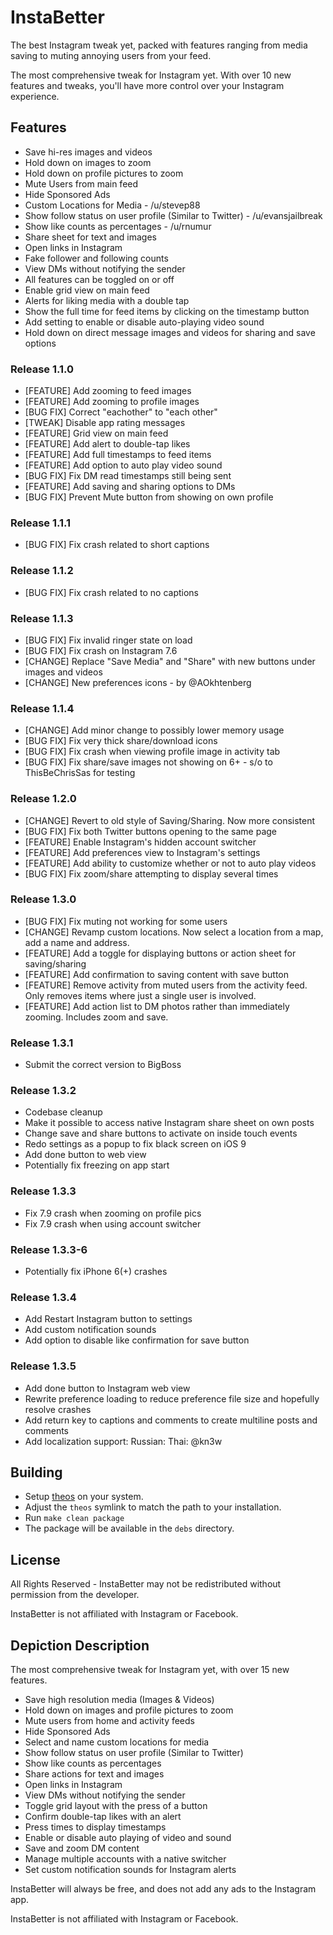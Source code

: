 # InstaBetter

The best Instagram tweak yet, packed with features ranging from media saving to muting annoying users from your feed.

The most comprehensive tweak for Instagram yet. With over 10 new features and tweaks, you'll have more control over your Instagram experience. 

## Features
* Save hi-res images and videos
* Hold down on images to zoom
* Hold down on profile pictures to zoom
* Mute Users from main feed
* Hide Sponsored Ads
* Custom Locations for Media - /u/stevep88
* Show follow status on user profile (Similar to Twitter) - /u/evansjailbreak
* Show like counts as percentages - /u/rnumur
* Share sheet for text and images
* Open links in Instagram
* Fake follower and following counts
* View DMs without notifying the sender
* All features can be toggled on or off
* Enable grid view on main feed
* Alerts for liking media with a double tap
* Show the full time for feed items by clicking on the timestamp button
* Add setting to enable or disable auto-playing video sound
* Hold down on direct message images and videos for sharing and save options

### Release 1.1.0
* [FEATURE] Add zooming to feed images
* [FEATURE] Add zooming to profile images
* [BUG FIX] Correct "eachother" to "each other"
* [TWEAK] Disable app rating messages
* [FEATURE] Grid view on main feed
* [FEATURE] Add alert to double-tap likes
* [FEATURE] Add full timestamps to feed items
* [FEATURE] Add option to auto play video sound
* [BUG FIX] Fix DM read timestamps still being sent
* [FEATURE] Add saving and sharing options to DMs
* [BUG FIX] Prevent Mute button from showing on own profile

### Release 1.1.1
* [BUG FIX] Fix crash related to short captions

### Release 1.1.2
* [BUG FIX] Fix crash related to no captions

### Release 1.1.3
* [BUG FIX] Fix invalid ringer state on load
* [BUG FIX] Fix crash on Instagram 7.6
* [CHANGE] Replace "Save Media" and "Share" with new buttons under images and videos
* [CHANGE] New preferences icons - by @AOkhtenberg 

### Release 1.1.4
* [CHANGE] Add minor change to possibly lower memory usage
* [BUG FIX] Fix very thick share/download icons
* [BUG FIX] Fix crash when viewing profile image in activity tab
* [BUG FIX] Fix share/save images not showing on 6+ - s/o to ThisBeChrisSas for testing

### Release 1.2.0
* [CHANGE] Revert to old style of Saving/Sharing. Now more consistent
* [BUG FIX] Fix both Twitter buttons opening to the same page
* [FEATURE] Enable Instagram's hidden account switcher
* [FEATURE] Add preferences view to Instagram's settings
* [FEATURE] Add ability to customize whether or not to auto play videos
* [BUG FIX] Fix zoom/share attempting to display several times

### Release 1.3.0
* [BUG FIX] Fix muting not working for some users
* [CHANGE] Revamp custom locations. Now select a location from a map, add a name and address.
* [FEATURE] Add a toggle for displaying buttons or action sheet for saving/sharing
* [FEATURE] Add confirmation to saving content with save button
* [FEATURE] Remove activity from muted users from the activity feed. Only removes items where just a single user is involved.
* [FEATURE] Add action list to DM photos rather than immediately zooming. Includes zoom and save.

### Release 1.3.1
* Submit the correct version to BigBoss

### Release 1.3.2
* Codebase cleanup
* Make it possible to access native Instagram share sheet on own posts
* Change save and share buttons to activate on inside touch events
* Redo settings as a popup to fix black screen on iOS 9
* Add done button to web view
* Potentially fix freezing on app start

### Release 1.3.3
* Fix 7.9 crash when zooming on profile pics
* Fix 7.9 crash when using account switcher

### Release 1.3.3-6
* Potentially fix iPhone 6(+) crashes

### Release 1.3.4
* Add Restart Instagram button to settings
* Add custom notification sounds
* Add option to disable like confirmation for save button

### Release 1.3.5
* Add done button to Instagram web view
* Rewrite preference loading to reduce preference file size and hopefully resolve crashes
* Add return key to captions and comments to create multiline posts and comments
* Add localization support:
Russian: 
Thai: @kn3w

## Building
* Setup [theos](http://iphonedevwiki.net/index.php/Theos/Setup) on your system.
* Adjust the ```theos``` symlink to match the path to your installation.
* Run ```make clean package```
* The package will be available in the ```debs``` directory.

## License
All Rights Reserved - InstaBetter may not be redistributed without permission from the developer.

InstaBetter is not affiliated with Instagram or Facebook.

## Depiction Description

The most comprehensive tweak for Instagram yet, with over 15 new features.

* Save high resolution media (Images & Videos) 
* Hold down on images and profile pictures to zoom
* Mute users from home and activity feeds
* Hide Sponsored Ads
* Select and name custom locations for media
* Show follow status on user profile (Similar to Twitter) 
* Show like counts as percentages
* Share actions for text and images
* Open links in Instagram
* View DMs without notifying the sender
* Toggle grid layout with the press of a button
* Confirm double-tap likes with an alert
* Press times to display timestamps
* Enable or disable auto playing of video and sound
* Save and zoom DM content
* Manage multiple accounts with a native switcher
* Set custom notification sounds for Instagram alerts

InstaBetter will always be free, and does not add any ads to the Instagram app.

InstaBetter is not affiliated with Instagram or Facebook.
